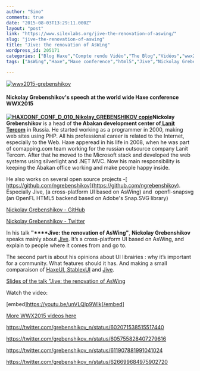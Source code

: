 ```yaml
---
author: "Simo"
comments: true
date: "2015-08-03T13:29:11.000Z"
layout: "post"
link: "https://www.silexlabs.org/jive-the-renovation-of-aswing/"
slug: "jive-the-renovation-of-aswing"
title: "Jive: the renovation of AsWing"
wordpress_id: 205171
categories: ["Blog Haxe","Compte rendu Vidéo","The Blog","Vidéos","wwx2015"]
tags: ["AsWing","Haxe","Haxe conference","html5","Jive","Nickolay Grebenshikov","openFL","ui","video","wwx","wwx2015"]

---
```

[![wwx2015-grebenshikov](https://www.silexlabs.org/wp-content/uploads/2015/07/wwx2015-grebenshikov.png)](https://www.silexlabs.org/wp-content/uploads/2015/07/wwx2015-grebenshikov.png)


#### Nickolay Grebenshikov's speech at the world wide Haxe conference WWX2015


**[![HAXCONF_CONF_D_010_Nikolay_GREBENSHIKOV copie](https://www.silexlabs.org/wp-content/uploads/2015/07/HAXCONF_CONF_D_010_Nikolay_GREBENSHIKOV-copie-200x300.jpg)](https://www.silexlabs.org/wp-content/uploads/2015/07/HAXCONF_CONF_D_010_Nikolay_GREBENSHIKOV-copie.jpg)Nickolay Grebenshikov** is a head of **the Abakan development center of[ Lanit Tercom](http://www.lanit-tercom.ru/)** in Russia. He started working as a programmer in 2000, making web sites using PHP. All his professional career is related to the Internet, especially to the Web. Haxe apperead in his life in 2008, when he was part of comapping.com team working for the russian outsource company Lanit Tercom. After that he moved to the Microsoft stack and developed the web systems using silverlight and .NET MVC. Now his main responsibility is keeping the Abakan office working and make people happy inside.

He also works on several open source projects -[ https://github.com/ngrebenshikov](https://github.com/ngrebenshikov). Especially Jive, (a cross-platform UI based on AsWing) and  openfl-snapsvg (an OpenFL HTML5 backend based on Adobe's Snap.SVG library)

[Nickolay Grebenshikov - GitHub](https://github.com/ngrebenshikov/)

[Nickolay Grebenshikov - Twitter](https://twitter.com/grebenshikov_n)



In his talk **"****Jive: the renovation of AsWing"**, **Nickolay Grebenshikov** speaks mainly about [Jive](http://ngrebenshikov.github.io/jive/). It’s a cross-platform UI based on AsWing, and explain to people where it comes from and go to.

The second part is about his opinions about UI librairies : why it’s important for a community. What features should it has. And making a small comparaison of [HaxeUI](http://haxeui.org/),[ StablexUI](https://github.com/RealyUniqueName/StablexUI) and [Jive](http://ngrebenshikov.github.io/jive/).

[Slides of the talk "Jive: the renovation of AsWing](http://fr.slideshare.net/SilexLabs/wwx2015-speech-nickolay-grebenshikov-jive-the-renovation-of-aswing)







Watch the video:






[embed]https://youtu.be/unVLQIp9WIk[/embed]

[More WWX2015 videos here](https://www.silexlabs.org/wrapping-up-wwx2015/)

https://twitter.com/grebenshikov_n/status/602071538515517440

https://twitter.com/grebenshikov_n/status/605755828407279616

https://twitter.com/grebenshikov_n/status/611907881991041024

https://twitter.com/grebenshikov_n/status/626699684975902720



